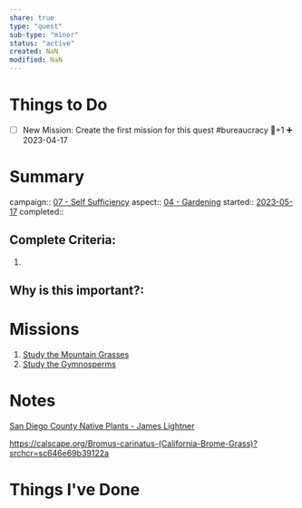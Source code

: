 ```yaml
---
share: true
type: "quest"
sub-type: "minor"
status: "active"
created: NaN 
modified: NaN
---
```

 
 
# Things to Do
- [ ] New Mission: Create the first mission for this quest #bureaucracy 🥄+1 ➕ 2023-04-17
# Summary
campaign:: [07 - Self Sufficiency](07%20-%20Self%20Sufficiency.md)
aspect:: [04 - Gardening](./04%20-%20Gardening.md)
started:: [2023-05-17](./2023-05-17.md)
completed::
## Complete Criteria:
1. 

## Why is this important?:

# Missions
1. [Study the Mountain Grasses](./Study%20the%20Mountain%20Grasses.md)
2. [Study the Gymnosperms](Study%20the%20Gymnosperms.md)

# Notes
[San Diego County Native Plants - James Lightner](./San%20Diego%20County%20Native%20Plants%20-%20James%20Lightner.md)

https://calscape.org/Bromus-carinatus-(California-Brome-Grass)?srchcr=sc646e69b39122a
# Things I've Done